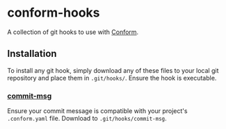 # conform-hooks
A collection of git hooks to use with [Conform](https://github.com/autonomy/conform).

## Installation
To install any git hook, simply download any of these files to your local git repository and place them in `.git/hooks/`. Ensure the hook is executable.

### [commit-msg](commit-msg)
Ensure your commit message is compatible with your project's `.conform.yaml` file. Download to `.git/hooks/commit-msg`.
